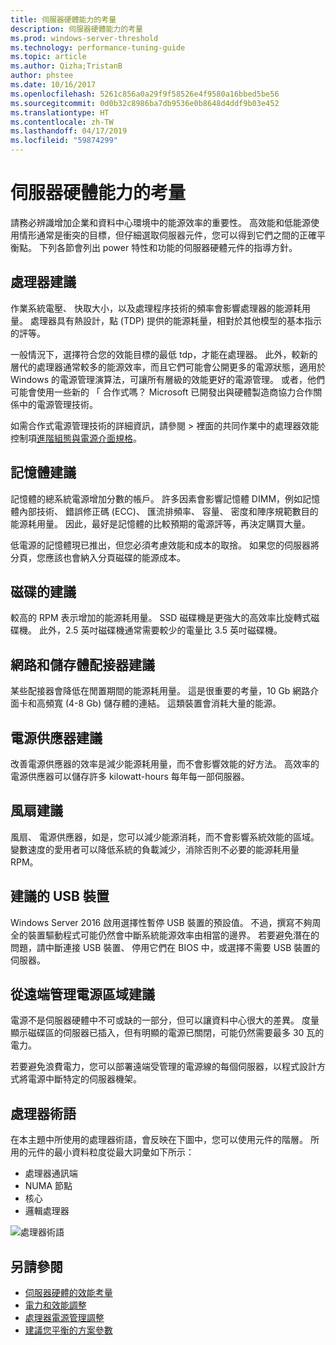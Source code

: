 ```yaml
---
title: 伺服器硬體能力的考量
description: 伺服器硬體能力的考量
ms.prod: windows-server-threshold
ms.technology: performance-tuning-guide
ms.topic: article
ms.author: Qizha;TristanB
author: phstee
ms.date: 10/16/2017
ms.openlocfilehash: 5261c856a0a29f9f58526e4f9580a16bbed5be56
ms.sourcegitcommit: 0d0b32c8986ba7db9536e0b8648d4ddf9b03e452
ms.translationtype: HT
ms.contentlocale: zh-TW
ms.lasthandoff: 04/17/2019
ms.locfileid: "59874299"
---
```

# <a name="server-hardware-power-considerations"></a>伺服器硬體能力的考量

請務必辨識增加企業和資料中心環境中的能源效率的重要性。 高效能和低能源使用情形通常是衝突的目標，但仔細選取伺服器元件，您可以得到它們之間的正確平衡點。 下列各節會列出 power 特性和功能的伺服器硬體元件的指導方針。

## <a name="processor-recommendations"></a>處理器建議

作業系統電壓、 快取大小，以及處理程序技術的頻率會影響處理器的能源耗用量。 處理器具有熱設計，點 (TDP) 提供的能源耗量，相對於其他模型的基本指示的評等。

一般情況下，選擇符合您的效能目標的最低 tdp，才能在處理器。 此外，較新的層代的處理器通常較多的能源效率，而且它們可能會公開更多的電源狀態，適用於 Windows 的電源管理演算法，可讓所有層級的效能更好的電源管理。 或者，他們可能會使用一些新的 「 合作式嗎？ Microsoft 已開發出與硬體製造商協力合作關係中的電源管理技術。

如需合作式電源管理技術的詳細資訊，請參閱 > 裡面的共同作業中的處理器效能控制項[進階組態與電源介面規格](http://www.uefi.org/sites/default/files/resources/ACPI_5_1release.pdf)。


## <a name="memory-recommendations"></a>記憶體建議
記憶體的總系統電源增加分數的帳戶。 許多因素會影響記憶體 DIMM，例如記憶體內部技術、 錯誤修正碼 (ECC)、 匯流排頻率、 容量、 密度和陣序規範數目的能源耗用量。 因此，最好是記憶體的比較預期的電源評等，再決定購買大量。

低電源的記憶體現已推出，但您必須考慮效能和成本的取捨。 如果您的伺服器將分頁，您應該也會納入分頁磁碟的能源成本。


## <a name="disks-recommendations"></a>磁碟的建議
較高的 RPM 表示增加的能源耗用量。 SSD 磁碟機是更強大的高效率比旋轉式磁碟機。 此外，2.5 英吋磁碟機通常需要較少的電量比 3.5 英吋磁碟機。

## <a name="network-and-storage-adapter-recommendations"></a>網路和儲存體配接器建議
某些配接器會降低在閒置期間的能源耗用量。 這是很重要的考量，10 Gb 網路介面卡和高頻寬 (4-8 Gb) 儲存體的連結。 這類裝置會消耗大量的能源。


## <a name="power-supply-recommendations"></a>電源供應器建議
改善電源供應器的效率是減少能源耗用量，而不會影響效能的好方法。 高效率的電源供應器可以儲存許多 kilowatt-hours 每年每一部伺服器。


## <a name="fan-recommendations"></a>風扇建議
風扇、 電源供應器，如是，您可以減少能源消耗，而不會影響系統效能的區域。 變數速度的愛用者可以降低系統的負載減少，消除否則不必要的能源耗用量 RPM。


## <a name="usb-devices-recommendations"></a>建議的 USB 裝置
Windows Server 2016 啟用選擇性暫停 USB 裝置的預設值。 不過，撰寫不夠周全的裝置驅動程式可能仍然會中斷系統能源效率由相當的邊界。 若要避免潛在的問題，請中斷連接 USB 裝置、 停用它們在 BIOS 中，或選擇不需要 USB 裝置的伺服器。


## <a name="remotely-managed-power-strip-recommendations"></a>從遠端管理電源區域建議
電源不是伺服器硬體中不可或缺的一部分，但可以讓資料中心很大的差異。 度量顯示磁碟區的伺服器已插入，但有明顯的電源已關閉，可能仍然需要最多 30 瓦的電力。

若要避免浪費電力，您可以部署遠端受管理的電源線的每個伺服器，以程式設計方式將電源中斷特定的伺服器機架。

## <a name="processor-terminology"></a>處理器術語
在本主題中所使用的處理器術語，會反映在下圖中，您可以使用元件的階層。 所用的元件的最小資料粒度從最大詞彙如下所示：

-   處理器通訊端
-   NUMA 節點
-   核心
-   邏輯處理器

![處理器術語](../media/perftune-guide-figure-1.png)

## <a name="see-also"></a>另請參閱
- [伺服器硬體的效能考量](index.md)
- [電力和效能調整](power/power-performance-tuning.md)
- [處理器電源管理調整](power/processor-power-management-tuning.md)
- [建議您平衡的方案參數](power/recommended-balanced-plan-parameters.md)
